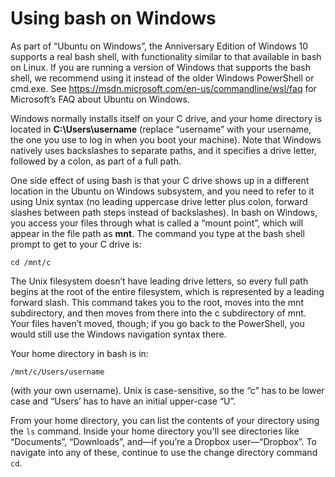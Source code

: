 # Using bash on Windows

As part of “Ubuntu on Windows”, the Anniversary Edition of Windows 10 supports a real bash shell, with functionality similar to that available in bash on Linux. If you are running a version of Windows that supports the bash shell, we recommend using it instead of the older Windows PowerShell or cmd.exe. See <https://msdn.microsoft.com/en-us/commandline/wsl/faq> for Microsoft’s FAQ about Ubuntu on Windows.

Windows normally installs itself on your C drive, and your home directory is located in **C:\Users\username** (replace “username” with your username, the one you use to log in when you boot your machine). Note that Windows natively uses backslashes to separate paths, and it specifies a drive letter, followed by a colon, as part of a full path.

One side effect of using bash is that your C drive shows up in a different location in the Ubuntu on Windows subsystem, and you need to refer to it using Unix syntax (no leading uppercase drive letter plus colon, forward slashes between path steps instead of backslashes). In bash on Windows, you access your files through what is called a “mount point”, which will appear in the file path as **mnt**. The command you type at the bash shell prompt to get to your C drive is:

	cd /mnt/c

The Unix filesystem doesn’t have leading drive letters, so every full path begins at the root of the entire filesystem, which is represented by a leading forward slash. This command takes you to the root, moves into the mnt subdirectory, and then moves from there into the c subdirectory of mnt. Your files haven’t moved, though; if you go back to the PowerShell, you would still use the Windows navigation syntax there.

Your home directory in bash is in:

	/mnt/c/Users/username

(with your own username). Unix is case-sensitive, so the “c” has to be lower case and “Users’ has to have an initial upper-case “U”.

From your home directory, you can list the contents of your directory using the `ls` command. Inside your home directory you'll see directories like “Documents”, “Downloads”, and—if you’re a Dropbox user—“Dropbox”. To navigate into any of these, continue to use the change directory command `cd`.